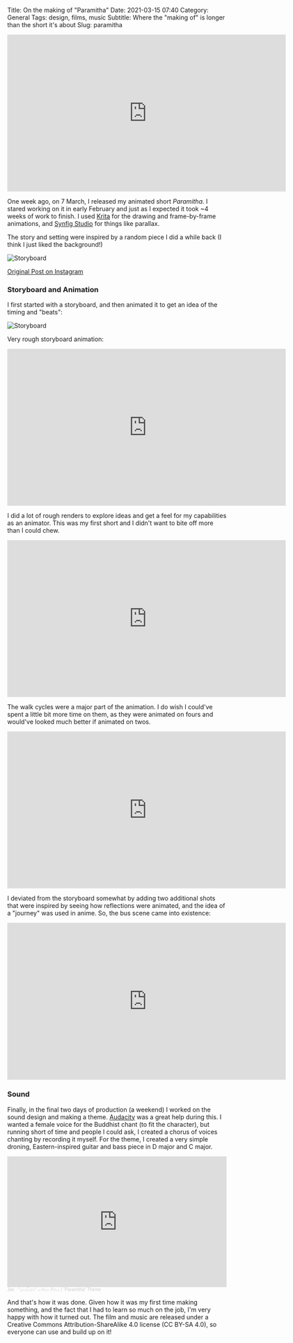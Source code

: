 Title: On the making of "Paramitha"
Date: 2021-03-15 07:40
Category: General
Tags: design, films, music
Subtitle: Where the "making of" is longer than the short it's about
Slug: paramitha

<iframe width="640" height="360" src="https://www.youtube.com/embed/mX2w9W4xIc4"
frameborder="0" allowfullscreen></iframe>

One week ago, on 7 March, I released my animated short _Paramitha_.
I stared working on it in early February and just as I expected
it took ~4 weeks of work to finish. I used [Krita][1] for the
drawing and frame-by-frame animations, and [Synfig Studio][2] for
things like parallax.

The story and setting were inspired by a random piece I did a
while back (I think I just liked the background!)

![Storyboard]({filename}/images/poya-girl.jpg)

<p class="text-center"><a href="https://www.instagram.com/p/CJZ5yHHhnqW/">Original Post on Instagram</a></p>

### Storyboard and Animation

I first started with a storyboard, and then animated it to get an
idea of the timing and "beats":

![Storyboard]({filename}/images/storyboard.jpg)

Very rough storyboard animation:

<iframe width="640" height="360" src="https://www.youtube.com/embed/PMPHFazRt9g"
frameborder="0" allowfullscreen></iframe>

I did a lot of rough renders to explore ideas and get a feel for my
capabilities as an animator. This was my first short and I didn't want
to bite off more than I could chew.

<iframe width="640" height="360" src="https://www.youtube.com/embed/89_ar23BNUw"
frameborder="0" allowfullscreen></iframe>

The walk cycles were a major part of the animation. I do wish I could've
spent a little bit more time on them, as they were animated on fours and
would've looked much better if animated on twos.

<iframe width="640" height="360" src="https://www.youtube.com/embed/eRpo2q4h6p0"
frameborder="0" allowfullscreen></iframe>

I deviated from the storyboard somewhat by adding two additional
shots that were inspired by seeing how reflections were animated,
and the idea of a "journey" was used in anime. So, the bus scene
came into existence:

<iframe width="640" height="360" src="https://www.youtube.com/embed/OYJzla1ju5I"
frameborder="0" allowfullscreen></iframe>

### Sound

Finally, in the final two days of production (a weekend) I worked on
the sound design and making a theme. [Audacity][3] was a great help during
this. I wanted a female voice for the Buddhist chant (to fit the
character), but running short of time and people I could ask, I created
a chorus of voices chanting by recording it myself. For the theme, I
created a very simple droning, Eastern-inspired guitar and bass piece
in D major and C major.

<iframe width="100%" height="300" scrolling="no" frameborder="no" allow="autoplay" src="https://w.soundcloud.com/player/?url=https%3A//api.soundcloud.com/tracks/994887208&color=%23ff5500&auto_play=false&hide_related=false&show_comments=true&show_user=true&show_reposts=false&show_teaser=true&visual=true"></iframe><div style="font-size: 10px; color: #cccccc;line-break: anywhere;word-break: normal;overflow: hidden;white-space: nowrap;text-overflow: ellipsis; font-family: Interstate,Lucida Grande,Lucida Sans Unicode,Lucida Sans,Garuda,Verdana,Tahoma,sans-serif;font-weight: 100;"><a href="https://soundcloud.com/janith-leanage" title="Jan" target="_blank" style="color: #cccccc; text-decoration: none;">Jan</a> · <a href="https://soundcloud.com/janith-leanage/paramitha-theme" title="&quot;පාරමිතා&quot; තේමා ගීතය | &quot;Paramitha&quot; Theme" target="_blank" style="color: #cccccc; text-decoration: none;">&quot;පාරමිතා&quot; තේමා ගීතය | &quot;Paramitha&quot; Theme</a></div>

And that's how it was done. Given how it was my first time making
something, and the fact that I had to learn so much on the job, I'm
very happy with how it turned out. The film and music are released
under a Creative Commons Attribution-ShareAlike 4.0 license
(CC BY-SA 4.0), so everyone can use and build up on it!

[1]: https://krita.org/en/
[2]: https://www.synfig.org
[3]: https://www.audacityteam.org

